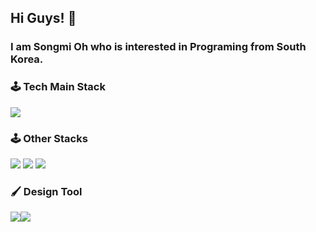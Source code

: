 ## Hi Guys! 👋

### I am Songmi Oh who is interested in Programing from South Korea.

### 🕹 Tech Main Stack

<img src="https://img.shields.io/badge/Swift-FA7343?style=flat&logo=Swift&logoColor=white"/>

### 🕹 Other Stacks

<img src="https://img.shields.io/badge/Python-3776AB?style=flat&logo=Python&logoColor=white"/> <img src="https://img.shields.io/badge/HTML-E34F26?style=flat&logo=HTML5&logoColor=white"/> <img src="https://img.shields.io/badge/CSS-1572B6?style=flat&logo=CSS3&logoColor=white"/>

### 🖌 Design Tool
<img src="https://img.shields.io/badge/AdobeIllustrator-FF9A00?style=flat&logo=Adobe illustrator&logoColor=white"/><img src="https://img.shields.io/badge/AdobePhotoshop-31A8FF?style=flat&logo=adobe Photoshop&logoColor=white"/>

